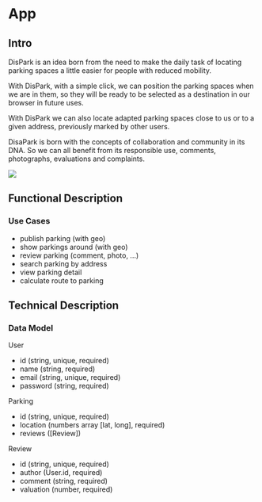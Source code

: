 # App

## Intro

DisPark is an idea born from the need to make the daily task of locating parking spaces a little easier for people with reduced mobility. 

With DisPark, with a simple click, we can position the parking spaces when we are in them, so they will be ready to be selected as a destination in our browser in future uses.

With DisPark we can also locate adapted parking spaces close to us or to a given address, previously marked by other users.

DisaPark is born with the concepts of collaboration and community in its DNA. So we can all benefit from its responsible use, comments, photographs, evaluations and complaints.


![](https://i.giphy.com/media/jQmn1Dkw55R3cjm3eC/giphy.webp)

## Functional Description

### Use Cases

- publish parking (with geo)
- show parkings around (with geo)
- review parking (comment, photo, ...)
- search parking by address
- view parking detail
- calculate route to parking

## Technical Description

### Data Model

User
- id (string, unique, required)
- name (string, required)
- email (string, unique, required)
- password (string, required)

Parking
- id (string, unique, required)
- location (numbers array [lat, long], required)
- reviews ([Review])

Review
- id (string, unique, required)
- author (User.id, required)
- comment (string, required)
- valuation (number, required)